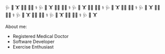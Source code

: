 🩺 📖 🏋️ :man_technologist: :health_worker: :medical_symbol: 🩺 📖 🏋️ :man_technologist: :health_worker: :medical_symbol: 🩺 📖 🏋️ :man_technologist: :health_worker: :medical_symbol: 🩺 📖 🏋️ :man_technologist: :health_worker: :medical_symbol: 🩺 📖 🏋️ :man_technologist: :health_worker: :medical_symbol: 🩺 📖 🏋️ :man_technologist: :health_worker: :medical_symbol: 🩺 📖 🏋️ :man_technologist: :health_worker: :medical_symbol: 🩺 📖 🏋️         

About me: 
* Registered Medical Doctor
* Software Developer
* Exercise Enthusiast  
